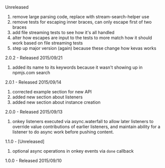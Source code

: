 Unreleased

1. remove large parsing code, replace with stream-search-helper use
2. remove tests for escaping inner braces, can only escape first of two braces
3. add file streaming tests to see how it's all handled
4. alter how escapes are input to the tests to more match how it should work based on file streaming tests
5. step up major version (again) because these change how kevas works

2.0.2 - Released 2015/09/21

1. added its name to its keywords because it wasn't showing up in npmjs.com search

2.0.1 - Released 2015/09/14

1. corrected example section for new API
2. added new section about listeners
3. added new section about instance creation

2.0.0 - Released 2015/09/13

1. onkey listeners executed via async.waterfall to allow later listeners to override value contributions of earlier listeners, and maintain ability for a listener to do async work before pushing content.

1.1.0 - [Unreleased]

1. optional async operations in onkey events via `done` callback

1.0.0 - Released 2015/09/10
